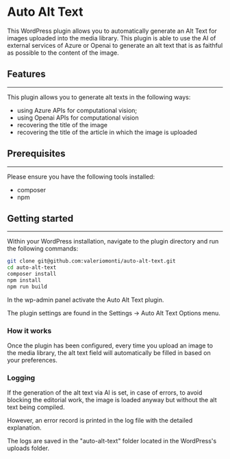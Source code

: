 # Auto Alt Text
This WordPress plugin allows you to automatically generate an Alt Text for images uploaded into the media library.
This plugin is able to use the AI of external services of Azure or Openai to generate an alt text that is as faithful as possible to the content of the image.

## Features
___
This plugin allows you to generate alt texts in the following ways:
- using Azure APIs for computational vision;
- using Openai APIs for computational vision
- recovering the title of the image
- recovering the title of the article in which the image is uploaded

## Prerequisites
___
Please ensure you have the following tools installed:
- composer
- npm

## Getting started
___
Within your WordPress installation, navigate to the plugin directory and run the following commands:

```bash
git clone git@github.com:valeriomonti/auto-alt-text.git
cd auto-alt-text
composer install
npm install
npm run build
```
In the wp-admin panel activate the Auto Alt Text plugin. 

The plugin settings are found in the Settings -> Auto Alt Text Options menu.

### How it works
Once the plugin has been configured, every time you upload an image to the media library, the alt text field will automatically be filled in based on your preferences.
### Logging
If the generation of the alt text via AI is set, in case of errors, to avoid blocking the editorial work, the image is loaded anyway but without the alt text being compiled.

However, an error record is printed in the log file with the detailed explanation. 

The logs are saved in the "auto-alt-text" folder located in the WordPress's uploads folder.
